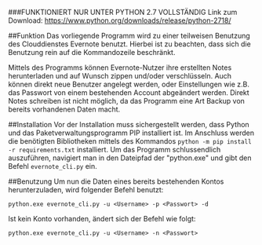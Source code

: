 
###FUNKTIONIERT NUR UNTER PYTHON 2.7 VOLLSTÄNDIG
Link zum Download: https://www.python.org/downloads/release/python-2718/

##Funktion
Das vorliegende Programm wird zu einer teilweisen Benutzung des Clouddienstes Evernote benutzt.
Hierbei ist zu beachten, dass sich die Benutzung rein auf die Kommandozeile beschränkt.


Mittels des Programms können Evernote-Nutzer ihre erstellten Notes herunterladen und auf Wunsch zippen und/oder verschlüsseln.
Auch können direkt neue Benutzer angelegt werden, oder Einstellungen wie z.B. das Passwort von einem bestehenden Account abgeändert werden.
Direkt Notes schreiben ist nicht möglich, da das Programm eine Art Backup von bereits vorhandenen Daten macht.

##Installation
Vor der Installation muss sichergestellt werden, dass Python und das Paketverwaltungsprogramm PIP installiert ist. 
Im Anschluss werden die benötigten Bibliotheken mittels des Kommandos ``python -m pip install -r requirements.txt`` installiert.
Um das Programm schlussendlich auszuführen, navigiert man in den Dateipfad der "python.exe" und gibt den Befehl 
``evernote_cli.py``
ein.

##Benutzung
Um nun die Daten eines bereits bestehenden Kontos herunterzuladen, wird folgender Befehl benutzt: 

``python.exe evernote_cli.py -u <Username> -p <Passwort> -d``

Ist kein Konto vorhanden, ändert sich der Befehl wie folgt:

``python.exe evernote_cli.py -u <Username> -n <Passwort> ``

